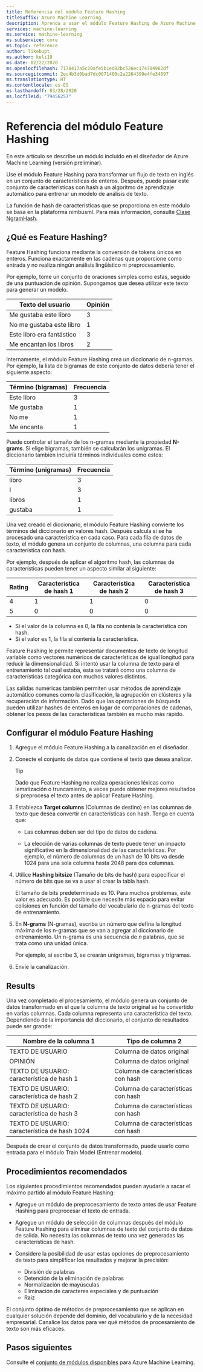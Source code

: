 ```yaml
---
title: Referencia del módulo Feature Hashing
titleSuffix: Azure Machine Learning
description: Aprenda a usar el módulo Feature Hashing de Azure Machine Learning para caracterizar datos de texto.
services: machine-learning
ms.service: machine-learning
ms.subservice: core
ms.topic: reference
author: likebupt
ms.author: keli19
ms.date: 02/22/2020
ms.openlocfilehash: 7178417a5c20afe5b1ed02bc526ec174704962df
ms.sourcegitcommit: 2ec4b3d0bad7dc0071400c2a2264399e4fe34897
ms.translationtype: HT
ms.contentlocale: es-ES
ms.lasthandoff: 03/28/2020
ms.locfileid: "79456257"
---
```

# <a name="feature-hashing-module-reference"></a>Referencia del módulo Feature Hashing

En este artículo se describe un módulo incluido en el diseñador de Azure Machine Learning (versión preliminar).

Use el módulo Feature Hashing para transformar un flujo de texto en inglés en un conjunto de características de enteros. Después, puede pasar este conjunto de características con hash a un algoritmo de aprendizaje automático para entrenar un modelo de análisis de texto.

La función de hash de características que se proporciona en este módulo se basa en la plataforma nimbusml. Para más información, consulte [Clase NgramHash](https://docs.microsoft.com/python/api/nimbusml/nimbusml.feature_extraction.text.extractor.ngramhash?view=nimbusml-py-latest).

## <a name="what-is-feature-hashing"></a>¿Qué es Feature Hashing?

Feature Hashing funciona mediante la conversión de tokens únicos en enteros. Funciona exactamente en las cadenas que proporcione como entrada y no realiza ningún análisis lingüístico ni preprocesamiento. 

Por ejemplo, tome un conjunto de oraciones simples como estas, seguido de una puntuación de opinión. Supongamos que desea utilizar este texto para generar un modelo.

|Texto del usuario|Opinión|
|--------------|---------------|
|Me gustaba este libro|3|
|No me gustaba este libro|1|
|Este libro era fantástico|3|
|Me encantan los libros|2|

Internamente, el módulo Feature Hashing crea un diccionario de n-gramas. Por ejemplo, la lista de bigramas de este conjunto de datos debería tener el siguiente aspecto:

|Término (bigramas)|Frecuencia|
|------------|---------------|
|Este libro|3|
|Me gustaba|1|
|No me|1|
|Me encanta|1|

Puede controlar el tamaño de los n-gramas mediante la propiedad **N-grams**. Si elige bigramas, también se calcularán los unigramas. El diccionario también incluiría términos individuales como estos:

|Término (unigramas)|Frecuencia|
|------------|---------------|
|libro|3|
|I|3|
|libros|1|
|gustaba|1|

Una vez creado el diccionario, el módulo Feature Hashing convierte los términos del diccionario en valores hash. Después calcula si se ha procesado una característica en cada caso. Para cada fila de datos de texto, el módulo genera un conjunto de columnas, una columna para cada característica con hash.

Por ejemplo, después de aplicar el algoritmo hash, las columnas de características pueden tener un aspecto similar al siguiente:

|Rating|Característica de hash 1|Característica de hash 2|Característica de hash 3|
|-----|-----|-----|-----|
|4|1|1|0|
|5|0|0|0|

* Si el valor de la columna es 0, la fila no contenía la característica con hash.
* Si el valor es 1, la fila sí contenía la característica.

Feature Hashing le permite representar documentos de texto de longitud variable como vectores numéricos de características de igual longitud para reducir la dimensionalidad. Si intentó usar la columna de texto para el entrenamiento tal cual estaba, esta se tratará como una columna de características categórica con muchos valores distintos.

Las salidas numéricas también permiten usar métodos de aprendizaje automático comunes como la clasificación, la agrupación en clústeres y la recuperación de información. Dado que las operaciones de búsqueda pueden utilizar hashes de enteros en lugar de comparaciones de cadenas, obtener los pesos de las características también es mucho más rápido.

## <a name="configure-the-feature-hashing-module"></a>Configurar el módulo Feature Hashing

1.  Agregue el módulo Feature Hashing a la canalización en el diseñador.

1. Conecte el conjunto de datos que contiene el texto que desea analizar.

    > [!TIP]
    > Dado que Feature Hashing no realiza operaciones léxicas como lematización o truncamiento, a veces puede obtener mejores resultados si preprocesa el texto antes de aplicar Feature Hashing. 

1. Establezca **Target columns** (Columnas de destino) en las columnas de texto que desea convertir en características con hash. Tenga en cuenta que:

    * Las columnas deben ser del tipo de datos de cadena.
    
    * La elección de varias columnas de texto puede tener un impacto significativo en la dimensionalidad de las características. Por ejemplo, el número de columnas de un hash de 10 bits va desde 1024 para una sola columna hasta 2048 para dos columnas.

1. Utilice **Hashing bitsize** (Tamaño de bits de hash) para especificar el número de bits que se va a usar al crear la tabla hash.
    
    El tamaño de bits predeterminado es 10. Para muchos problemas, este valor es adecuado. Es posible que necesite más espacio para evitar colisiones en función del tamaño del vocabulario de n-gramas del texto de entrenamiento.
    
1. En **N-grams** (N-gramas), escriba un número que defina la longitud máxima de los n-gramas que se van a agregar al diccionario de entrenamiento. Un n-grama es una secuencia de *n* palabras, que se trata como una unidad única.

    Por ejemplo, si escribe 3, se crearán unigramas, bigramas y trigramas.

1. Envíe la canalización.

## <a name="results"></a>Results

Una vez completado el procesamiento, el módulo genera un conjunto de datos transformado en el que la columna de texto original se ha convertido en varias columnas. Cada columna representa una característica del texto. Dependiendo de la importancia del diccionario, el conjunto de resultados puede ser grande:

|Nombre de la columna 1|Tipo de columna 2|
|-------------------|-------------------|
|TEXTO DE USUARIO|Columna de datos original|
|OPINIÓN|Columna de datos original|
|TEXTO DE USUARIO: característica de hash 1|Columna de características con hash|
|TEXTO DE USUARIO: característica de hash 2|Columna de características con hash|
|TEXTO DE USUARIO: característica de hash 3|Columna de características con hash|
|TEXTO DE USUARIO: característica de hash 1024|Columna de características con hash|

Después de crear el conjunto de datos transformado, puede usarlo como entrada para el módulo Train Model (Entrenar modelo).
 
## <a name="best-practices"></a>Procedimientos recomendados

Los siguientes procedimientos recomendados pueden ayudarle a sacar el máximo partido al módulo Feature Hashing:

* Agregue un módulo de preprocesamiento de texto antes de usar Feature Hashing para preprocesar el texto de entrada. 

* Agregue un módulo de selección de columnas después del módulo Feature Hashing para eliminar columnas de texto del conjunto de datos de salida. No necesita las columnas de texto una vez generadas las características de hash.
    
* Considere la posibilidad de usar estas opciones de preprocesamiento de texto para simplificar los resultados y mejorar la precisión:

    * División de palabras
    * Detención de la eliminación de palabras
    * Normalización de mayúsculas
    * Eliminación de caracteres especiales y de puntuación
    * Raíz  

El conjunto óptimo de métodos de preprocesamiento que se aplican en cualquier solución depende del dominio, del vocabulario y de la necesidad empresarial. Canalice los datos para ver qué métodos de procesamiento de texto son más eficaces.

## <a name="next-steps"></a>Pasos siguientes
            
Consulte el [conjunto de módulos disponibles](module-reference.md) para Azure Machine Learning. 

